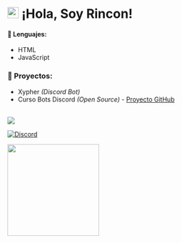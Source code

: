 # <img src="https://user-images.githubusercontent.com/57642291/115981321-b7a44c80-a58a-11eb-8109-79aa8bcf0698.gif" width="25px"> ¡Hola, Soy Rincon!

#### 🔧 Lenguajes:
- HTML
- JavaScript

### 👑 Proyectos:
- Xypher *(Discord Bot)* 
- Curso Bots Discord *(Open Source)* - [Proyecto GitHub](https://github.com/LyricalString/Modelo-Discord-Bot)

<br>
<a href="https://github.com/Riincon">
  <img src="https://github-readme-stats.vercel.app/api/top-langs/?username=Riincon&langs_count=3&theme=dark">
</a>

[![Discord](https://img.shields.io/static/v1?label=Discord&message=Riincon%235075&color=blue&style=for-the-badge)](https://discord.com/users/155411408752869377)



<div align="left">
  <a href="https://discord.com/users/571447721223782410">
    <img src="https://media.discordapp.net/attachments/805521206203777064/946010444039090206/Screenshot_20220223-124736_Discord.jpg" align="left" height="205">
  </a>
</div>
